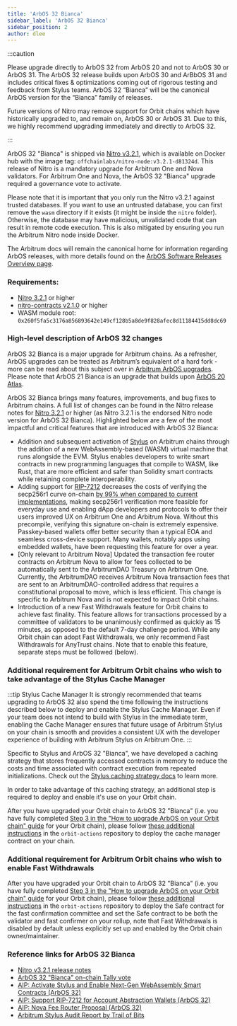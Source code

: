 ```yaml
---
title: 'ArbOS 32 Bianca'
sidebar_label: 'ArbOS 32 Bianca'
sidebar_position: 2
author: dlee
---
```


:::caution

Please upgrade directly to ArbOS 32 from ArbOS 20 and not to ArbOS 30 or ArbOS 31. The ArbOS 32 release builds upon ArbOS 30 and ArBbOS 31 and includes critical fixes & optimizations coming out of rigorous testing and feedback from Stylus teams. ArbOS 32 “Bianca” will be the canonical ArbOS version for the “Bianca” family of releases. 

Future versions of Nitro may remove support for Orbit chains which have historically upgraded to, and remain on, ArbOS 30 or ArbOS 31. Due to this, we highly recommend upgrading immediately and directly to ArbOS 32.

:::

ArbOS 32 "Bianca" is shipped via [Nitro v3.2.1](https://github.com/OffchainLabs/nitro/releases/tag/v3.2.1), which is available on Docker hub with the image tag: `offchainlabs/nitro-node:v3.2.1-d81324d`. This release of Nitro is a mandatory upgrade for Arbitrum One and Nova validators. For Arbitrum One and Nova, the ArbOS 32 "Bianca" upgrade required a governance vote to activate.

Please note that it is important that you only run the Nitro v3.2.1 against trusted databases. If you want to use an untrusted database, you can first remove the `wasm` directory if it exists (it might be inside the `nitro` folder). Otherwise, the database may have malicious, unvalidated code that can result in remote code execution. This is also mitigated by ensuring you run the Arbitrum Nitro node inside Docker.

The Arbitrum docs will remain the canonical home for information regarding ArbOS releases, with more details found on the [ArbOS Software Releases Overview page](./01-overview.md).

### Requirements:

- [Nitro 3.2.1](https://github.com/OffchainLabs/nitro/releases/tag/v3.2.1) or higher
- [nitro-contracts v2.1.0](https://github.com/OffchainLabs/nitro-contracts/releases/tag/v2.1.0) or higher
- WASM module root: `0x260f5fa5c3176a856893642e149cf128b5a8de9f828afec8d11184415dd8dc69`

### High-level description of ArbOS 32 changes

ArbOS 32 Bianca is a major upgrade for Arbitrum chains. As a refresher, ArbOS upgrades can be treated as Arbitrum’s equivalent of a hard fork - more can be read about this subject over in [Arbitrum ArbOS upgrades](https://forum.arbitrum.foundation/t/arbitrum-arbos-upgrades/19695). Please note that ArbOS 21 Bianca is an upgrade that builds upon [ArbOS 20 Atlas](./arbos20.md).

ArbOS 32 Bianca brings many features, improvements, and bug fixes to Arbitrum chains. A full list of changes can be found in the Nitro release notes for [Nitro 3.2.1](https://github.com/OffchainLabs/nitro/releases/tag/v3.2.1) or higher (as Nitro 3.2.1 is the endorsed Nitro node version for ArbOS 32 Bianca). Highlighted below are a few of the most impactful and critical features that are introduced with ArbOS 32 Bianca:

- Addition and subsequent activation of [Stylus](../../stylus/stylus-gentle-introduction.md) on Arbitrum chains through the addition of a new WebAssembly-based (WASM) virtual machine that runs alongside the EVM. Stylus enables developers to write smart contracts in new programming languages that compile to WASM, like Rust, that are more efficient and safer than Solidity smart contracts while retaining complete interoperability.
- Adding support for [RIP-7212](https://github.com/ethereum/RIPs/blob/master/RIPS/rip-7212.md) decreases the costs of verifying the secp256r1 curve on-chain [by 99% when compared to current implementations](https://www.alchemy.com/blog/what-is-rip-7212), making secp256r1 verification more feasible for everyday use and enabling dApp developers and protocols to offer their users improved UX on Arbitrum One and Arbitrum Nova. Without this precompile, verifying this signature on-chain is extremely expensive. Passkey-based wallets offer better security than a typical EOA and seamless cross-device support. Many wallets, notably apps using embedded wallets, have been requesting this feature for over a year.
- [Only relevant to Arbitrum Nova] Updated the transaction fee router contracts on Arbitrum Nova to allow for fees collected to be automatically sent to the ArbitrumDAO Treasury on Arbitrum One. Currently, the ArbitrumDAO receives Arbitrum Nova transaction fees that are sent to an ArbitrumDAO-controlled address that requires a constitutional proposal to move, which is less efficient. This change is specific to Arbitrum Nova and is not expected to impact Orbit chains.
- Introduction of a new Fast Withdrawals feature for Orbit chains to achieve fast finality. This feature allows for transactions processed by a committee of validators to be unanimously confirmed as quickly as 15 minutes, as opposed to the default 7-day challenge period. While any Orbit chain can adopt Fast Withdrawals, we only recommend Fast Withdrawals for AnyTrust chains. Note that to enable this feature, separate steps must be followed (below).

### Additional requirement for Arbitrum Orbit chains who wish to take advantage of the Stylus Cache Manager

:::tip Stylus Cache Manager
It is strongly recommended that teams upgrading to ArbOS 32 also spend the time following the instructions described below to deploy and enable the Stylus Cache Manager. Even if your team does not intend to build with Stylus in the immediate term, enabling the Cache Manager ensures that future usage of Arbitrum Stylus on your chain is smooth and provides a consistent UX with the developer experience of building with Arbitrum Stylus on Arbitrum One.
:::

Specific to Stylus and ArbOS 32 "Bianca", we have developed a caching strategy that stores frequently accessed contracts in memory to reduce the costs and time associated with contract execution from repeated initializations. Check out the [Stylus caching strategy docs](../../stylus/concepts/stylus-cache-manager.md) to learn more.

In order to take advantage of this caching strategy, an additional step is required to deploy and enable it's use on your Orbit chain.

After you have upgraded your Orbit chain to ArbOS 32 "Bianca" (i.e. you have fully completed [Step 3 in the "How to upgrade ArbOS on your Orbit chain" guide](../../launch-orbit-chain/how-tos/arbos-upgrade.md#step-3-schedule-the-arbos-version-upgrade) for your Orbit chain), please follow [these additional instructions](https://github.com/OffchainLabs/orbit-actions/tree/main/scripts/foundry/stylus/setCacheManager) in the `orbit-actions` repository to deploy the cache manager contract on your chain.

### Additional requirement for Arbitrum Orbit chains who wish to enable Fast Withdrawals

After you have upgraded your Orbit chain to ArbOS 32 "Bianca" (i.e. you have fully completed [Step 3 in the "How to upgrade ArbOS on your Orbit chain" guide](../../launch-orbit-chain/how-tos/arbos-upgrade.md#step-3-schedule-the-arbos-version-upgrade) for your Orbit chain), please follow [these additional instructions](https://github.com/OffchainLabs/orbit-actions/tree/main/scripts/foundry/fast-confirm) in the `orbit-actions` repository to deploy the Safe contract for the fast confirmation committee and set the Safe contract to be both the validator and fast confirmer on your rollup, note that Fast Withdrawals is disabled by default unless explicitly set up and enabled by the Orbit chain owner/maintainer.

### Reference links for ArbOS 32 Bianca

- [Nitro v3.2.1 release notes](https://github.com/OffchainLabs/nitro/releases/tag/v3.2.1)
- [ArbOS 32 "Bianca" on-chain Tally vote](https://www.tally.xyz/gov/arbitrum/proposal/108288822474129076868455956066667369439381709547570289793612729242368710728616)
- [AIP: Activate Stylus and Enable Next-Gen WebAssembly Smart Contracts (ArbOS 32)](https://forum.arbitrum.foundation/t/aip-activate-stylus-and-enable-next-gen-webassembly-smart-contracts-arbos-30/22970)
- [AIP: Support RIP-7212 for Account Abstraction Wallets (ArbOS 32)](https://forum.arbitrum.foundation/t/aip-support-rip-7212-for-account-abstraction-wallets-arbos-30/23298)
- [AIP: Nova Fee Router Proposal (ArbOS 32)](https://forum.arbitrum.foundation/t/aip-nova-fee-router-proposal-arbos-30/23310)
- [Arbitrum Stylus Audit Report by Trail of Bits](../../audit-reports.mdx)
